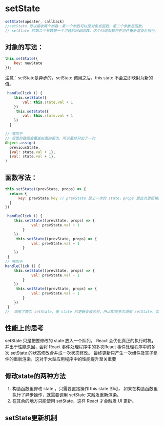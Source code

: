 # setState
```js
setState(updater, callback)
//setState 可以接收两个参数：第一个参数可以是对象或函数，第二个参数是函数。
// setState 的第二个参数是一个可选的回调函数。这个回调函数将在组件重新渲染后执行。等价于在 componentDidUpdate 生命周期内执行。通常建议使用 componentDidUpdate 来代替此方式。在这个回调函数中你可以拿到更新后 state 的值。
```

## 对象的写法：
```js
this.setState({
    key: newState
});
```
注意：setState是异步的，setState 调用之后，this.state 不会立即映射为新的值。
```js
 handleClick () {
    this.setState({
        val: this.state.val + 1
    })
     this.setState({
        val: this.state.val + 1
    })
  }

// 等同于
// 后面的数据会覆盖前面的更改，所以最终只加了一次.
Object.assign(
  previousState,
  {val: state.val + 1},
  {val: state.val + 1},
)
```

## 函数写法：

```js
this.setState((prevState, props) => {
  return {
      key: prevState.key // prevState 是上一次的 state，props 是此次更新被应用时的 props
  }
})
```

```js
 handleClick () {
    this.setState((prevState, props) => {
            val: prevState.val + 1
        }
    })
     this.setState((prevState, props) => {
            val: prevState.val + 1
        }
    })
 }
// 等同于
handleClick () {
    this.setState((prevState, props) => {
            val: prevState.val + 1
        }
    })
     this.setState((prevState, props) => {
            val: prevState.val + 1
        }
    })
 }
//  调用了两次 setState，但 state 的更新会被合并，所以即使多次调用 setState，实际上可能也只是会重新渲染一次。
 ```

## 性能上的思考
 setState 只是把要修改的 state 放入一个队列， React 会优化真正的执行时机，并出于性能原因，会将 React 事件处理程序中的多次React 事件处理程序中的多次 setState 的状态修改合并成一次状态修改。 最终更新只产生一次组件及其子组件的重新渲染，这对于大型应用程序中的性能提升至关重要

## 修改state的两种方法
1. 构造函数里修改 state ，只需要直接操作 this.state 即可， 如果在构造函数里执行了异步操作，就需要调用 setState 来触发重新渲染。
2. 在其余的地方只能使用 setState，这样 React 才会触发 UI 更新。

## setState更新机制
